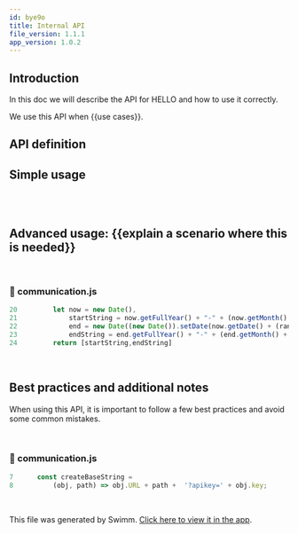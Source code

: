 ```yaml
---
id: bye9o
title: Internal API
file_version: 1.1.1
app_version: 1.0.2
---
```


## Introduction

In this doc we will describe the API for HELLO and how to use it correctly.

We use this API when {{use cases}}.

## API definition

## Simple usage

<br/>



<br/>

## Advanced usage: {{explain a scenario where this is needed}}

<br/>


<!-- NOTE-swimm-snippet: the lines below link your snippet to Swimm -->
### 📄 communication.js
```javascript
20         let now = new Date(),
21             startString = now.getFullYear() + "-" + (now.getMonth() + 1) + "-" + (now.getDate()),
22             end = new Date((new Date()).setDate(now.getDate() + (range || 7))),
23             endString = end.getFullYear() + "-" + (end.getMonth() + 1) + "-" + (end.getDate());
24         return [startString,endString]
```

<br/>

## Best practices and additional notes

When using this API, it is important to follow a few best practices and avoid some common mistakes.

<br/>


<!-- NOTE-swimm-snippet: the lines below link your snippet to Swimm -->
### 📄 communication.js
```javascript
7      const createBaseString =
8          (obj, path) => obj.URL + path +  '?apikey=' + obj.key;
```

<br/>

This file was generated by Swimm. [Click here to view it in the app](https://swimm-web-app.web.app/repos/ls4DA2fLasmQuEbT4ipw/docs/bye9o).
